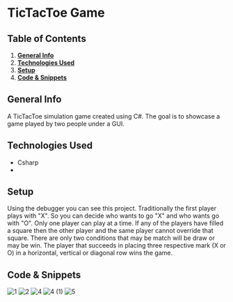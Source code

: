 # TicTacToe Game

## Table of Contents
1. [**General Info**](#general-info)
2. [**Technologies Used**](#technologies-used)
3. [**Setup**](#setup)
4. [**Code & Snippets**](#CodeSnippets)
## General Info
A TicTacToe simulation game created using C#. The goal is to showcase a game played by two people under a GUI.

## Technologies Used
- Csharp
- 

## Setup
Using the debugger you can see this project. Traditionally the first player plays with "X". So you can decide who wants to go "X" and who wants go with "O". 
Only one player can play at a time.
If any of the players have filled a square then the other player and the same player cannot override that square.
There are only two conditions that may be match will be draw or may be win.
The player that succeeds in placing three respective mark (X or O) in a horizontal, vertical or diagonal row wins the game.

## Code & Snippets

![1](https://github.com/AhmadBahr/TicTacToegame/assets/150359856/1b905a46-7575-45f5-aaa8-c783de588ee4)
![2](https://github.com/AhmadBahr/TicTacToegame/assets/150359856/84b01175-3bd3-4b77-a325-9310597b0c83)
![4](https://github.com/AhmadBahr/TicTacToegame/assets/150359856/ac0acb1d-18d4-4ba2-9eed-40c6695010d4)
![4 (1)](https://github.com/AhmadBahr/TicTacToegame/assets/150359856/161cd501-3af6-44f0-960e-2520d6055b97)
![5](https://github.com/AhmadBahr/TicTacToegame/assets/150359856/e00ea68e-c256-4879-ab5a-83cd5a2e4051)
